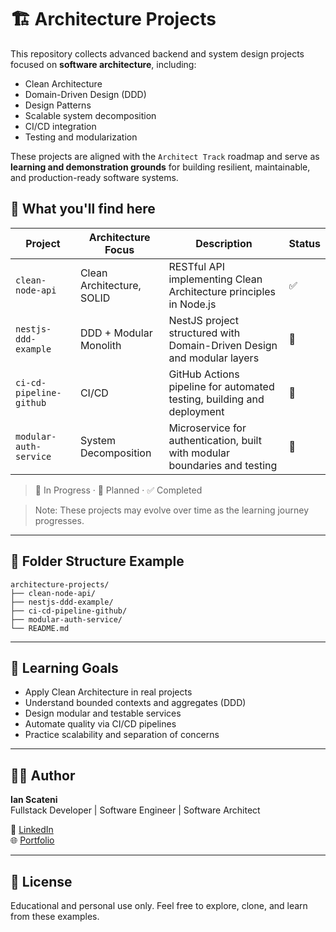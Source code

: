 # 🏗️ Architecture Projects

This repository collects advanced backend and system design projects focused on **software architecture**, including:

- Clean Architecture
- Domain-Driven Design (DDD)
- Design Patterns
- Scalable system decomposition
- CI/CD integration
- Testing and modularization

These projects are aligned with the `Architect Track` roadmap and serve as **learning and demonstration grounds** for building resilient, maintainable, and production-ready software systems.

## 🧱 What you'll find here

| Project                  | Architecture Focus       | Description                                                                | Status  |
|--------------------------|--------------------------|----------------------------------------------------------------------------|---------|
| `clean-node-api`         | Clean Architecture, SOLID | RESTful API implementing Clean Architecture principles in Node.js         |  ✅  |
| `nestjs-ddd-example`     | DDD + Modular Monolith   | NestJS project structured with Domain-Driven Design and modular layers     |  📝  |
| `ci-cd-pipeline-github`  | CI/CD                    | GitHub Actions pipeline for automated testing, building and deployment     |  📝  |
| `modular-auth-service`   | System Decomposition     | Microservice for authentication, built with modular boundaries and testing |  📝  |

> 🚧 In Progress · 📝  Planned · ✅ Completed

> Note: These projects may evolve over time as the learning journey progresses.

---

## 📁 Folder Structure Example

```
architecture-projects/
├── clean-node-api/
├── nestjs-ddd-example/
├── ci-cd-pipeline-github/
├── modular-auth-service/
└── README.md
```

---

## 🧠 Learning Goals

- Apply Clean Architecture in real projects
- Understand bounded contexts and aggregates (DDD)
- Design modular and testable services
- Automate quality via CI/CD pipelines
- Practice scalability and separation of concerns

---

## 👨‍💻 Author

**Ian Scateni**  
Fullstack Developer | Software Engineer | Software Architect

🔗 [LinkedIn](https://linkedin.com/in/IanScateni)  
🌐 [Portfolio](https://ianscateni.com)

---

## 📜 License

Educational and personal use only. Feel free to explore, clone, and learn from these examples.
